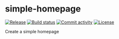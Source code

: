 # simple-homepage

[![Release](https://img.shields.io/github/v/release/fpgmaas/simple-homepage)](https://img.shields.io/github/v/release/fpgmaas/simple-homepage)
[![Build status](https://img.shields.io/github/workflow/status/fpgmaas/simple-homepage/merge-to-main)](https://img.shields.io/github/workflow/status/fpgmaas/simple-homepage/merge-to-main)
[![Commit activity](https://img.shields.io/github/commit-activity/m/fpgmaas/simple-homepage)](https://img.shields.io/github/commit-activity/m/fpgmaas/simple-homepage)
[![License](https://img.shields.io/github/license/fpgmaas/simple-homepage)](https://img.shields.io/github/license/fpgmaas/simple-homepage)

Create a simple homepage
